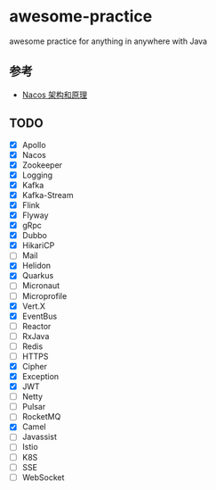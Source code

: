 # awesome-practice
awesome practice for anything in anywhere with Java

## 参考
- [Nacos 架构和原理](https://www.yuque.com/nacos/ebook)

## TODO
- [x] Apollo
- [x] Nacos
- [x] Zookeeper
- [x] Logging
- [x] Kafka
- [x] Kafka-Stream
- [x] Flink
- [x] Flyway
- [x] gRpc
- [x] Dubbo
- [x] HikariCP
- [ ] Mail
- [x] Helidon
- [x] Quarkus
- [ ] Micronaut
- [ ] Microprofile
- [x] Vert.X
- [x] EventBus
- [ ] Reactor
- [ ] RxJava
- [ ] Redis
- [ ] HTTPS
- [x] Cipher
- [x] Exception
- [x] JWT
- [ ] Netty
- [ ] Pulsar
- [ ] RocketMQ
- [x] Camel
- [ ] Javassist
- [ ] Istio
- [ ] K8S
- [ ] SSE
- [ ] WebSocket
